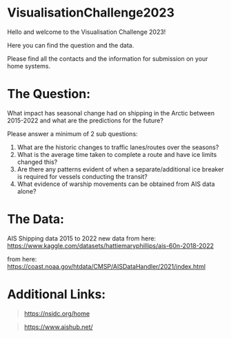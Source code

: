# VisualisationChallenge2023

Hello and welcome to the Visualisation Challenge 2023!

Here you can find the question and the data. 

Please find all the contacts and the information for submission on your home systems.

#  The Question:

What impact has seasonal change had on shipping in the Arctic between 2015-2022 and what are the predictions for the future?

Please answer a minimum of 2 sub questions:
1. What are the historic changes to traffic lanes/routes over the seasons?
2. What is the average time taken to complete a route and have ice limits changed this?
3. Are there any patterns evident of when a separate/additional ice breaker is required for vessels conducting the transit?
4. What evidence of warship movements can be obtained from AIS data alone?

#  The Data:


AIS Shipping data 2015 to 2022
new data from here: https://www.kaggle.com/datasets/hattiemaryphillips/ais-60n-2018-2022

from here: https://coast.noaa.gov/htdata/CMSP/AISDataHandler/2021/index.html

#  Additional Links:
>https://nsidc.org/home

>https://www.aishub.net/

